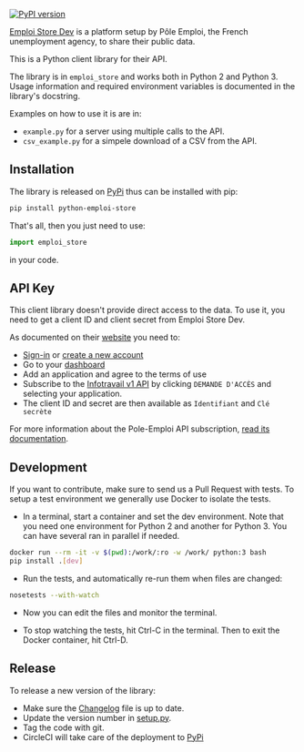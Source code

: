 [![PyPI version](https://img.shields.io/pypi/v/python-emploi-store.svg)](https://pypi.python.org/pypi/python-emploi-store/)

[Emploi Store Dev](https://www.emploi-store-dev.fr/) is a platform setup by
Pôle Emploi, the French unemployment agency, to share their public data.

This is a Python client library for their API. 

The library is in `emploi_store` and works both in Python 2 and Python 3.
Usage information and required environment variables is documented in the
library's docstring.

Examples on how to use it is are in:

* `example.py` for a server using multiple calls to the API.
* `csv_example.py` for a simpele download of a CSV from the API.

## Installation

The library is released on
[PyPi](https://pypi.python.org/pypi/python-emploi-store) thus can be installed
with pip:

```sh
pip install python-emploi-store
```

That's all, then you just need to use:

```py
import emploi_store
```

in your code.

## API Key

This client library doesn't provide direct access to the data. To use it, you
need to get a client ID and client secret from Emploi Store Dev.

As documented on their
[website](https://www.emploi-store-dev.fr/portail-developpeur/donneesdoctechnique) you need to:

* [Sign-in](https://www.emploi-store-dev.fr/portail-developpeur/donneesdoctechnique:connexion) or [create a new account](https://www.emploi-store-dev.fr/portail-developpeur/creationutilisateur)
* Go to your [dashboard](https://www.emploi-store-dev.fr/portail-developpeur/tableaudebord)
* Add an application and agree to the terms of use
* Subscribe to the [Infotravail v1 API](https://www.emploi-store-dev.fr/portail-developpeur/detailapicatalogue/-infotravail-v1?id=57909ba23b2b8d019ee6cc5e) by clicking `DEMANDE D'ACCÈS` and selecting your application.
* The client ID and secret are then available as `Identifiant` and `Clé secrète`

For more information about the Pole-Emploi API subscription, [read its documentation](https://www.emploi-store-dev.fr/portail-developpeur-cms/home/catalogue-des-api/documentation-des-api/souscrire-api.html).


## Development

If you want to contribute, make sure to send us a Pull Request with tests. To
setup a test environment we generally use Docker to isolate the tests.

* In a terminal, start a container and set the dev environment. Note that you
  need one environment for Python 2 and another for Python 3. You can have
  several ran in parallel if needed.

```sh
docker run --rm -it -v $(pwd):/work/:ro -w /work/ python:3 bash
pip install .[dev]
```

* Run the tests, and automatically re-run them when files are changed:

```sh
nosetests --with-watch
```

* Now you can edit the files and monitor the terminal.

* To stop watching the tests, hit Ctrl-C in the terminal. Then to exit the
  Docker container, hit Ctrl-D.

## Release

To release a new version of the library:

* Make sure the [Changelog](./CHANGELOG.md) file is up to date.
* Update the version number in [setup.py](./setup.py).
* Tag the code with git.
* CircleCI will take care of the deployment to [PyPi](https://pypi.org/project/python-emploi-store/)
